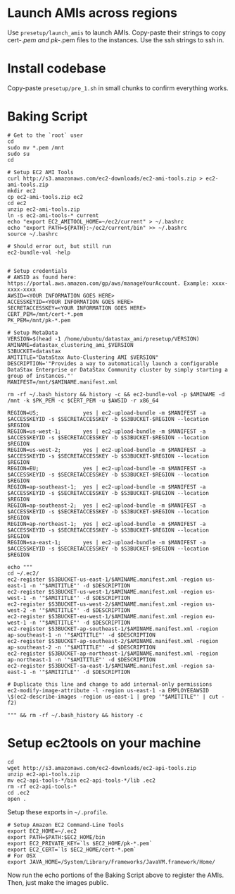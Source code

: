 # Launch AMIs across regions

Use `presetup/launch_amis` to launch AMIs. Copy-paste their strings to copy
cert-*.pem and pk-*.pem files to the instances. Use the ssh strings to ssh in.

# Install codebase

Copy-paste `presetup/pre_1.sh` in small chunks to confirm everything works.

# Baking Script

    # Get to the `root` user
    cd
    sudo mv *.pem /mnt
    sudo su
    cd

    # Setup EC2 AMI Tools
    curl http://s3.amazonaws.com/ec2-downloads/ec2-ami-tools.zip > ec2-ami-tools.zip
    mkdir ec2
    cp ec2-ami-tools.zip ec2
    cd ec2
    unzip ec2-ami-tools.zip
    ln -s ec2-ami-tools-* current
    echo "export EC2_AMITOOL_HOME=~/ec2/current" > ~/.bashrc
    echo "export PATH=${PATH}:~/ec2/current/bin" >> ~/.bashrc
    source ~/.bashrc

    # Should error out, but still run
    ec2-bundle-vol -help


    # Setup credentials
    # AWSID as found here: https://portal.aws.amazon.com/gp/aws/manageYourAccount. Example: xxxx-xxxx-xxxx
    AWSID=<YOUR INFORMATION GOES HERE>
    ACCESSKEYID=<YOUR INFORMATION GOES HERE>
    SECRETACCESSKEY=<YOUR INFORMATION GOES HERE>
    CERT_PEM=/mnt/cert-*.pem
    PK_PEM=/mnt/pk-*.pem

    # Setup MetaData
    VERSION=$(head -1 /home/ubuntu/datastax_ami/presetup/VERSION)
    AMINAME=datastax_clustering_ami_$VERSION
    S3BUCKET=datastax
    AMITITLE="DataStax Auto-Clustering AMI $VERSION"
    DESCRIPTION='"Provides a way to automatically launch a configurable DataStax Enterprise or DataStax Community cluster by simply starting a group of instances."'
    MANIFEST=/mnt/$AMINAME.manifest.xml

    rm -rf ~/.bash_history && history -c && ec2-bundle-vol -p $AMINAME -d /mnt -k $PK_PEM -c $CERT_PEM -u $AWSID -r x86_64

    REGION=US;              yes | ec2-upload-bundle -m $MANIFEST -a $ACCESSKEYID -s $SECRETACCESSKEY -b $S3BUCKET-$REGION --location $REGION
    REGION=us-west-1;       yes | ec2-upload-bundle -m $MANIFEST -a $ACCESSKEYID -s $SECRETACCESSKEY -b $S3BUCKET-$REGION --location $REGION
    REGION=us-west-2;       yes | ec2-upload-bundle -m $MANIFEST -a $ACCESSKEYID -s $SECRETACCESSKEY -b $S3BUCKET-$REGION --location $REGION
    REGION=EU;              yes | ec2-upload-bundle -m $MANIFEST -a $ACCESSKEYID -s $SECRETACCESSKEY -b $S3BUCKET-$REGION --location $REGION
    REGION=ap-southeast-1;  yes | ec2-upload-bundle -m $MANIFEST -a $ACCESSKEYID -s $SECRETACCESSKEY -b $S3BUCKET-$REGION --location $REGION
    REGION=ap-southeast-2;  yes | ec2-upload-bundle -m $MANIFEST -a $ACCESSKEYID -s $SECRETACCESSKEY -b $S3BUCKET-$REGION --location $REGION
    REGION=ap-northeast-1;  yes | ec2-upload-bundle -m $MANIFEST -a $ACCESSKEYID -s $SECRETACCESSKEY -b $S3BUCKET-$REGION --location $REGION
    REGION=sa-east-1;       yes | ec2-upload-bundle -m $MANIFEST -a $ACCESSKEYID -s $SECRETACCESSKEY -b $S3BUCKET-$REGION --location $REGION

    echo """
    cd ~/.ec2/
    ec2-register $S3BUCKET-us-east-1/$AMINAME.manifest.xml -region us-east-1 -n '"$AMITITLE"' -d $DESCRIPTION
    ec2-register $S3BUCKET-us-west-1/$AMINAME.manifest.xml -region us-west-1 -n '"$AMITITLE"' -d $DESCRIPTION
    ec2-register $S3BUCKET-us-west-2/$AMINAME.manifest.xml -region us-west-2 -n '"$AMITITLE"' -d $DESCRIPTION
    ec2-register $S3BUCKET-eu-west-1/$AMINAME.manifest.xml -region eu-west-1 -n '"$AMITITLE"' -d $DESCRIPTION
    ec2-register $S3BUCKET-ap-southeast-1/$AMINAME.manifest.xml -region ap-southeast-1 -n '"$AMITITLE"' -d $DESCRIPTION
    ec2-register $S3BUCKET-ap-southeast-2/$AMINAME.manifest.xml -region ap-southeast-2 -n '"$AMITITLE"' -d $DESCRIPTION
    ec2-register $S3BUCKET-ap-northeast-1/$AMINAME.manifest.xml -region ap-northeast-1 -n '"$AMITITLE"' -d $DESCRIPTION
    ec2-register $S3BUCKET-sa-east-1/$AMINAME.manifest.xml -region sa-east-1 -n '"$AMITITLE"' -d $DESCRIPTION

    # Duplicate this line and change to add internal-only permissions
    ec2-modify-image-attribute -l -region us-east-1 -a EMPLOYEEAWSID \$(ec2-describe-images -region us-east-1 | grep '"$AMITITLE"' | cut -f2)

    """ && rm -rf ~/.bash_history && history -c

# Setup ec2tools on your machine

    cd
    wget http://s3.amazonaws.com/ec2-downloads/ec2-api-tools.zip
    unzip ec2-api-tools.zip
    mv ec2-api-tools-*/bin ec2-api-tools-*/lib .ec2
    rm -rf ec2-api-tools-*
    cd .ec2
    open .

Setup these exports in `~/.profile`.

    # Setup Amazon EC2 Command-Line Tools
    export EC2_HOME=~/.ec2
    export PATH=$PATH:$EC2_HOME/bin
    export EC2_PRIVATE_KEY=`ls $EC2_HOME/pk-*.pem`
    export EC2_CERT=`ls $EC2_HOME/cert-*.pem`
    # For OSX
    export JAVA_HOME=/System/Library/Frameworks/JavaVM.framework/Home/

Now run the echo portions of the Baking Script above to register the AMIs.
Then, just make the images public.
